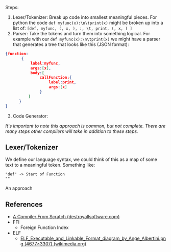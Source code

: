 

Steps:
1. Lexer/Tokenizer: Break up code into smallest meaningful pieces. For python the code 
   `def myfunc(x):\n\tprint(x)`
   might be broken up into a list of:
   `[def, myfunc, (, x, ), :, \t, print, (, x, ) ]`
2. Parser: Take the tokens and turn them into something logical. For example with our `def myfunc(x):\n\tprint(x)` we might have a parser that generates a tree that looks like this (JSON format):
```json
{function:
       {
           label:myfunc,
           args:[x],
           body:[
               callFunction:{
                   label:print,
                   args:[x]
               }
          ]
      }
}
```

3. Code Generator: 

*It's important to note this approach is common, but not complete. There are many steps other compilers will take in addition to these steps.*




## Lexer/Tokenizer

We define our language syntax, we could think of this as a map of some text to a meaningful token. Something like:

```
"def" -> Start of Function
""
```


An approach 



## References
- [A Compiler From Scratch (destroyallsoftware.com)](https://www.destroyallsoftware.com/screencasts/catalog/a-compiler-from-scratch)
- FFI
	- Foreign Function Index
- ELF
	- [ELF_Executable_and_Linkable_Format_diagram_by_Ange_Albertini.png (4677×3307) (wikimedia.org)](https://upload.wikimedia.org/wikipedia/commons/e/e4/ELF_Executable_and_Linkable_Format_diagram_by_Ange_Albertini.png)